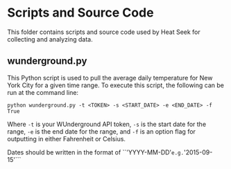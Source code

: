 # Scripts and Source Code

This folder contains scripts and source code used by Heat Seek for collecting and analyzing data. 

## wunderground.py

This Python script is used to pull the average daily temperature for New York City for a given time range. To execute this script, the following can be run at the command line:

```
python wunderground.py -t <TOKEN> -s <START_DATE> -e <END_DATE> -f True
```

Where ```-t``` is your WUnderground API token, ```-s``` is the start date for the range, ```-e``` is the end date for the range, and ```-f``` is an option flag for outputting in either Fahrenheit or Celsius. 

Dates should be written in the format of ``'YYYY-MM-DD'``` e.g. ```'2015-09-15'```

